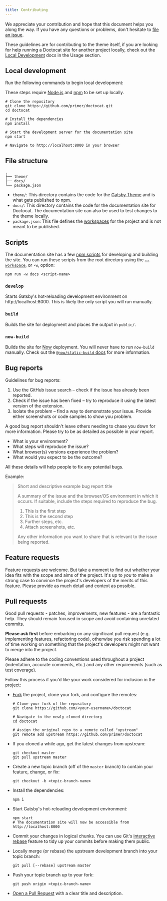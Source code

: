 ```yaml
---
title: Contributing
---
```


We appreciate your contribution and hope that this document helps you along the way. If you have any questions or problems, don't hesitate to [file an issue](https://github.com/primer/doctocat/issues/new).

<Note>

These guidelines are for contributing to the theme itself, if you are looking for help running a Doctocat site for another project locally, check out the [Local Development](/usage/local-development) docs in the Usage section.

</Note>

## Local development

Run the following commands to begin local development:

<Note>

These steps require [Node.js](https://nodejs.org) and [npm](https://docs.npmjs.com/downloading-and-installing-node-js-and-npm) to be set up locally.

</Note>

```shell
# Clone the repository
git clone https://github.com/primer/doctocat.git
cd doctocat

# Install the dependencies
npm install

# Start the development server for the documentation site
npm start

# Navigate to http://localhost:8000 in your browser
```

## File structure

```
.
├── theme/
├── docs/
└── package.json
```

- `theme/`: This directory contains the code for the [Gatsby Theme](https://www.gatsbyjs.org/docs/themes/what-are-gatsby-themes/) and is what gets published to npm.
- `docs/`: This directory contains the code for the documentation site for Doctocat. The documentation site can also be used to test changes to the theme locally.
- `package.json`: This file defines the [workspaces](https://docs.npmjs.com/cli/v7/using-npm/workspaces) for the project and is not meant to be published.

## Scripts

The documentation site has a few [npm scripts](https://docs.npmjs.com/misc/scripts) for developing and building the site. You can run these scripts from the root directory using the [`--workspace`](https://docs.npmjs.com/cli/v7/using-npm/workspaces#running-commands-in-the-context-of-workspaces), or `-w`, option:

```shell
npm run -w docs <script-name>
```

### `develop`

Starts Gatsby's hot-reloading development environment on http://localhost:8000. This is likely the only script you will run manually.

### `build`

Builds the site for deployment and places the output in `public/`.

### `now-build`

Builds the site for [Now](https://zeit.co/now) deployment. You will never have to run `now-build` manually. Check out the [`@now/static-build` docs](https://zeit.co/docs/v2/advanced/builders/static-build-now-static-build) for more information.

## Bug reports

Guidelines for bug reports:

1. Use the GitHub issue search – check if the issue has already been reported.
2. Check if the issue has been fixed – try to reproduce it using the latest version of the extension.
3. Isolate the problem – find a way to demonstrate your issue. Provide either screenshots or code samples to show you problem.

A good bug report shouldn't leave others needing to chase you down for more information. Please try to be as detailed as possible in your report.

- What is your environment?
- What steps will reproduce the issue?
- What browser(s) versions experience the problem?
- What would you expect to be the outcome?

All these details will help people to fix any potential bugs.

Example:

> Short and descriptive example bug report title
>
> A summary of the issue and the browser/OS environment in which it occurs. If suitable, include the steps required to reproduce the bug.
>
> 1. This is the first step
> 2. This is the second step
> 3. Further steps, etc.
> 4. Attach screenshots, etc.
>
> Any other information you want to share that is relevant to the issue being reported.

## Feature requests

Feature requests are welcome. But take a moment to find out whether your idea fits with the scope and aims of the project. It's up to _you_ to make a strong case to convince the project's developers of the merits of this feature.
Please provide as much detail and context as possible.

## Pull requests

Good pull requests - patches, improvements, new features - are a fantastic help.
They should remain focused in scope and avoid containing unrelated commits.

**Please ask first** before embarking on any significant pull request (e.g. implementing features, refactoring code),
otherwise you risk spending a lot of time working on something that the project's developers might not want to merge into the project.

Please adhere to the coding conventions used throughout a project (indentation, accurate comments, etc.) and any other requirements (such as test coverage).

Follow this process if you'd like your work considered for inclusion in the project:

- [Fork](http://help.github.com/fork-a-repo/) the project, clone your fork, and configure the remotes:

  ```shell
  # Clone your fork of the repository
  git clone https://github.com/<your-username>/doctocat

  # Navigate to the newly cloned directory
  cd doctocat

  # Assign the original repo to a remote called "upstream"
  git remote add upstream https://github.com/primer/doctocat
  ```

- If you cloned a while ago, get the latest changes from upstream:

  ```shell
  git checkout master
  git pull upstream master
  ```

- Create a new topic branch (off of the `master` branch) to contain your feature, change, or fix:

  ```shell
  git checkout -b <topic-branch-name>
  ```

- Install the dependencies:

  ```shell
  npm i
  ```

- Start Gatsby's hot-reloading development environment:

  ```shell
  npm start
  # The documentation site will now be accessible from http://localhost:8000
  ```

- Commit your changes in logical chunks. You can use Git's [interactive rebase](https://help.github.com/articles/interactive-rebase) feature to tidy up your commits before making them public.

- Locally merge (or rebase) the upstream development branch into your topic branch:

  ```shell
  git pull [--rebase] upstream master
  ```

- Push your topic branch up to your fork:

  ```shell
  git push origin <topic-branch-name>
  ```

- [Open a Pull Request](https://help.github.com/articles/using-pull-requests/) with a clear title and description.
